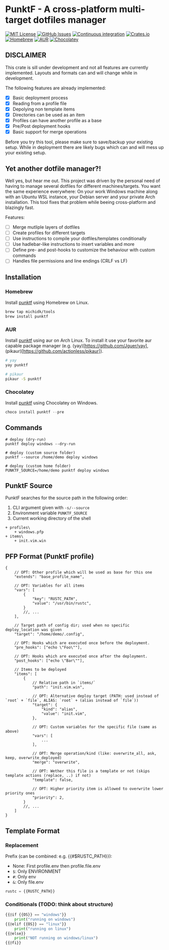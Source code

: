 # PunktF - A cross-platform multi-target dotfiles manager

[![MIT License](https://img.shields.io/github/license/Shemnei/punktf)](https://choosealicense.com/licenses/mit/) [![GitHub Issues](https://img.shields.io/github/issues/Shemnei/punktf)](https://github.com/Shemnei/punktf/issues?q=is%3Aissue+is%3Aopen+sort%3Aupdated-desc) [![Continuous integration](https://github.com/Shemnei/punktf/workflows/Continuous%20Integration/badge.svg)](https://github.com/Shemnei/punktf/actions) [![Crates.io](https://img.shields.io/crates/v/punktf)](https://crates.io/crates/punktf) [![Homebrew](https://img.shields.io/badge/dynamic/json.svg?url=https://raw.githubusercontent.com/michidk/homebrew-tools/main/Info/punktf.json&query=$.versions.stable&label=homebrew)](https://github.com/michidk/homebrew-tools/blob/main/Formula/punktf.rb) [![AUR](https://img.shields.io/aur/version/punktf)](https://aur.archlinux.org/packages/punktf) [![Chocolatey](https://img.shields.io/chocolatey/v/git?include_prereleases)](https://community.chocolatey.org/packages/punktf)

## DISCLAIMER

This crate is sill under development and not all features are currently implemented.
Layouts and formats can and will change while in development.

The following features are already implemented:

- [x] Basic deployment process
- [x] Reading from a profile file
- [x] Depolying non template items
- [x] Directories can be used as an item
- [x] Profiles can have another profile as a base
- [x] Pre/Post deployment hooks
- [x] Basic support for merge operations

Before you try this tool, please make sure to save/backup your existing setup.
While in deployment there are likely bugs which can and will mess up your
existing setup.

## Yet another dotfile manager?!

Well yes, but hear me out. This project was driven by the personal need of having to manage several dotfiles for different machines/targets. You want the same experience everywhere: On your work Windows machine along with an Ubuntu WSL instance, your Debian server and your private Arch installation. This tool fixes that problem while beeing cross-platform and blazingly fast.

Features:
- [ ] Merge mutliple layers of dotfiles
- [ ] Create profiles for different targets
- [ ] Use instructions to compile your dotfiles/templates conditionally
- [ ] Use hadlebar-like instructions to insert variables and more
- [ ] Define pre- and post-hooks to customize the behaviour with custom commands
- [ ] Handles file permissions and line endings (CRLF vs LF)

## Installation

### Homebrew
Install [punktf](https://github.com/michidk/homebrew-tools/blob/main/Formula/punktf.rb) using Homebrew on Linux.
```sh
brew tap michidk/tools
brew install punktf
```

### AUR
Install [punktf](https://aur.archlinux.org/packages/punktf) using aur on Arch Linux.
To install it use your favorite aur capable package manager (e.g. (yay)[https://github.com/Jguer/yay], (pikaur)[https://github.com/actionless/pikaur]).
```sh
# yay
yay punktf

# pikaur
pikaur -S punktf
```

### Chocolatey
Install [punktf](https://community.chocolatey.org/packages/punktf) using Chocolatey on Windows.
```powershell
choco install punktf --pre
```

## Commands

```shell
# deploy (dry-run)
punktf deploy windows --dry-run

# deploy (custom source folder)
punktf --source /home/demo deploy windows

# deploy (custom home folder)
PUNKTF_SOURCE=/home/demo punktf deploy windows
```

## PunktF Source

PunktF searches for the source path in the following order:

1) CLI argument given with `-s/--source`
2) Environment variable `PUNKTF_SOURCE`
3) Current working directory of the shell

```
+ profiles\
	+ windows.pfp
+ items\
	+ init.vim.win
```

## PFP Format (PunktF profile)

```json5
{
	// OPT: Other profile which will be used as base for this one
	"extends": "base_profile_name",

	// OPT: Variables for all items
	"vars": [
		{
			"key": "RUSTC_PATH",
			"value": "/usr/bin/rustc",
		}
		//, ...
	],

	// Target path of config dir; used when no specific deploy_location was given
	"target": "/home/demo/.config",

	// OPT: Hooks which are executed once before the deployment.
	"pre_hooks": ["echo \"Foo\""],

	// OPT: Hooks which are executed once after the deployment.
	"post_hooks": ["echo \"Bar\""],

	// Items to be deployed
	"items": [
		{
			// Relative path in `items/`
			"path": "init.vim.win",

			// OPT: Alternative deploy target (PATH: used instead of `root` + `file`, ALIAS: `root` + (alias instead of `file`))
			"target": {
				"kind": "alias",
				"value": "init.vim",
			},

			// OPT: Custom variables for the specific file (same as above)
			"vars": [
				...
			],

			// OPT: Merge operation/kind (like: overwrite_all, ask, keep, overwrite_deployed)
			"merge": "overwrite",

			// OPT: Wether this file is a template or not (skips template actions (replace, ..) if not)
			"template": false,

			// OPT: Higher priority item is allowed to overwrite lower priority ones
			"priority": 2,
		}
		//, ...
	]
}
```

## Template Format

### Replacement

Prefix (can be combined: e.g. {{#$RUSTC_PATH}}):

- None: First profile.env then profile.file.env
- `$`: Only ENVIRONMENT
- `#`: Only env
- `&`: Only file.env

```python
rustc = {{RUSTC_PATH}}
```

### Conditionals (TODO: think about structure)

```python
{{@if {{OS}} == "windows"}}
	print("running on windows")
{{@elif {{OS}} == "linux"}}
	print("running on linux")
{{@else}}
	print("NOT running on windows/linux")
{{@fi}}
```
